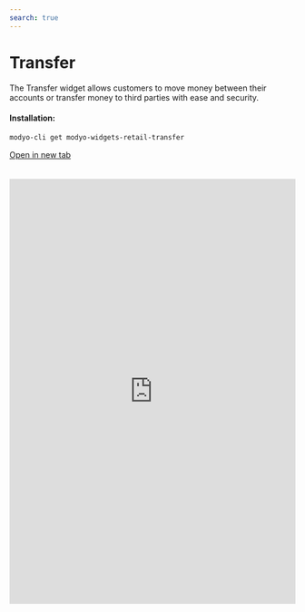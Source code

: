 ```yaml
---
search: true
---
```


# Transfer

The Transfer widget allows customers to move money between their accounts or transfer money to third parties with ease and security.

#### Installation:

```bash
modyo-cli get modyo-widgets-retail-transfer
```

[Open in new tab](https://widgets.modyo.com/retail/transfer)

 <iframe id="widgetFrame" src="https://widgets.modyo.com/personas/transferencia" width="100%"  frameBorder="0" style="min-height:750px;overflow:auto;margin-top:20px;"/> 

This Widget is divided into functionalities for two similar products: Transfer to Third Parties and Transfer Between Accounts.

### Transfer between Accounts

| Feature            | Description                                                                                                                                          |
|:-------------------------|:-----------------------------------------------------------------------------------------------------------------------------------------------------|
| Transfer Source  | Select the current account or view from which the amount of money to move will come out. In addition, it shows the available balance that can be transferred. |
| Transfer destination | Select the account to which the money will be moved                                                                                                   |
| Schedule transfer  | Allows you to select the frequency of time between which transfers of a predetermined amount of money will be made.                              |
| Last moves      | Displays all national and international movements that are not invoiced.                                                                  |

### Transfer to Third Parties

| Feature      | Description                                                                                                                                                                                                    |
|--------------------|----------------------------------------------------------------------------------------------------------------------------------------------------------------------------------------------------------------|
| Source Account   | Please provide information about the account from which the transfer will be made, such as account number and available balance. Allows you to schedule moves to one of the registered recipients.                |
| Destination Account  | Select the account that will receive the transfer made by the user. The customer can select an already registered contact or add new contacts.                                       |
| My Contacts      | Select the account that will receive the transfer from among the accounts already registered by the customer. Deliver a wanted to quickly and quickly find the recipients of the transfer. |
| New Contact     | Enables you to enter information about a recipient who is not registered to the customer's account. Includes name, bank, account type, account number, RUT, and email address of the recipient.     |
| Amount to be transferred | Allows you to enter the amount that will be transferred to the account of the selected recipient.                                                                                                                    |

<script>

  export default {
    mounted() {

      function setIframeHeightCO(id, ht) {
          var ifrm = document.getElementById(id);
          if(ifrm) {
            ifrm.style.height = ht + 4 + "px";
          }
      }
      // iframed document sends its height using postMessage
      function handleDocHeightMsg(e) {
          // check origin
          if ( e.origin === 'https://widgets.modyo.com' ) {
              // parse data
              var data = JSON.parse( e.data );

              console.log('data:', data)
              // check data object
              if ( data['docHeight'] ) {
                  setIframeHeightCO( 'widgetFrame', data['docHeight'] );
              } else {
                  setIframeHeightCO( 'widgetFrame', 700 );
              }
          }
      }

      // assign message handler
      if ( window.addEventListener ) {
          window.addEventListener('message', handleDocHeightMsg, false);
      }
    }
  }

</script>
